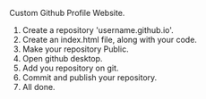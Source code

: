 Custom Github Profile Website.


1. Create a repository 'username.github.io'.
2. Create an index.html file, along with your code.
3. Make your repository Public.
4. Open github desktop.
5. Add you repository on git.
6. Commit and publish your repository.
7. All done.
